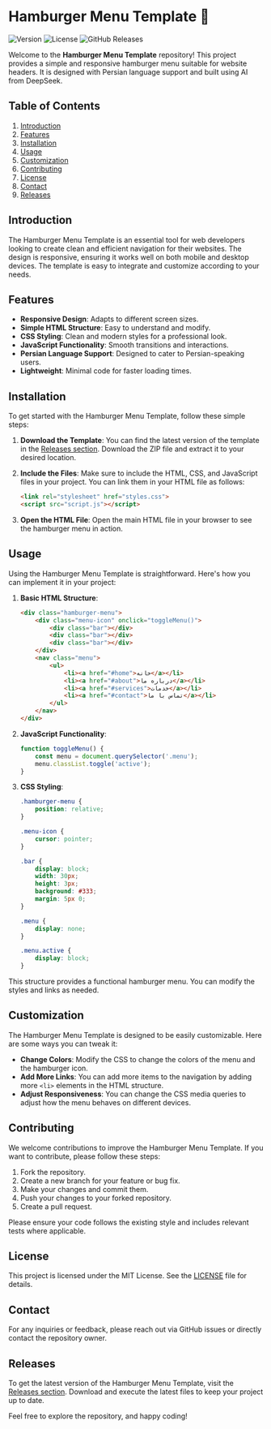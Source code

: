 # Hamburger Menu Template 🍔

![Version](https://img.shields.io/badge/version-1.0.0-blue.svg) ![License](https://img.shields.io/badge/license-MIT-green.svg) ![GitHub Releases](https://img.shields.io/badge/releases-latest-orange.svg)

Welcome to the **Hamburger Menu Template** repository! This project provides a simple and responsive hamburger menu suitable for website headers. It is designed with Persian language support and built using AI from DeepSeek.

## Table of Contents

1. [Introduction](#introduction)
2. [Features](#features)
3. [Installation](#installation)
4. [Usage](#usage)
5. [Customization](#customization)
6. [Contributing](#contributing)
7. [License](#license)
8. [Contact](#contact)
9. [Releases](#releases)

## Introduction

The Hamburger Menu Template is an essential tool for web developers looking to create clean and efficient navigation for their websites. The design is responsive, ensuring it works well on both mobile and desktop devices. The template is easy to integrate and customize according to your needs.

## Features

- **Responsive Design**: Adapts to different screen sizes.
- **Simple HTML Structure**: Easy to understand and modify.
- **CSS Styling**: Clean and modern styles for a professional look.
- **JavaScript Functionality**: Smooth transitions and interactions.
- **Persian Language Support**: Designed to cater to Persian-speaking users.
- **Lightweight**: Minimal code for faster loading times.

## Installation

To get started with the Hamburger Menu Template, follow these simple steps:

1. **Download the Template**: You can find the latest version of the template in the [Releases section](https://github.com/Vinicius-R0/hamburger-menu-template/releases). Download the ZIP file and extract it to your desired location.

2. **Include the Files**: Make sure to include the HTML, CSS, and JavaScript files in your project. You can link them in your HTML file as follows:

   ```html
   <link rel="stylesheet" href="styles.css">
   <script src="script.js"></script>
   ```

3. **Open the HTML File**: Open the main HTML file in your browser to see the hamburger menu in action.

## Usage

Using the Hamburger Menu Template is straightforward. Here's how you can implement it in your project:

1. **Basic HTML Structure**:

   ```html
   <div class="hamburger-menu">
       <div class="menu-icon" onclick="toggleMenu()">
           <div class="bar"></div>
           <div class="bar"></div>
           <div class="bar"></div>
       </div>
       <nav class="menu">
           <ul>
               <li><a href="#home">خانه</a></li>
               <li><a href="#about">درباره ما</a></li>
               <li><a href="#services">خدمات</a></li>
               <li><a href="#contact">تماس با ما</a></li>
           </ul>
       </nav>
   </div>
   ```

2. **JavaScript Functionality**:

   ```javascript
   function toggleMenu() {
       const menu = document.querySelector('.menu');
       menu.classList.toggle('active');
   }
   ```

3. **CSS Styling**:

   ```css
   .hamburger-menu {
       position: relative;
   }

   .menu-icon {
       cursor: pointer;
   }

   .bar {
       display: block;
       width: 30px;
       height: 3px;
       background: #333;
       margin: 5px 0;
   }

   .menu {
       display: none;
   }

   .menu.active {
       display: block;
   }
   ```

This structure provides a functional hamburger menu. You can modify the styles and links as needed.

## Customization

The Hamburger Menu Template is designed to be easily customizable. Here are some ways you can tweak it:

- **Change Colors**: Modify the CSS to change the colors of the menu and the hamburger icon.
- **Add More Links**: You can add more items to the navigation by adding more `<li>` elements in the HTML structure.
- **Adjust Responsiveness**: You can change the CSS media queries to adjust how the menu behaves on different devices.

## Contributing

We welcome contributions to improve the Hamburger Menu Template. If you want to contribute, please follow these steps:

1. Fork the repository.
2. Create a new branch for your feature or bug fix.
3. Make your changes and commit them.
4. Push your changes to your forked repository.
5. Create a pull request.

Please ensure your code follows the existing style and includes relevant tests where applicable.

## License

This project is licensed under the MIT License. See the [LICENSE](LICENSE) file for details.

## Contact

For any inquiries or feedback, please reach out via GitHub issues or directly contact the repository owner.

## Releases

To get the latest version of the Hamburger Menu Template, visit the [Releases section](https://github.com/Vinicius-R0/hamburger-menu-template/releases). Download and execute the latest files to keep your project up to date.

Feel free to explore the repository, and happy coding!